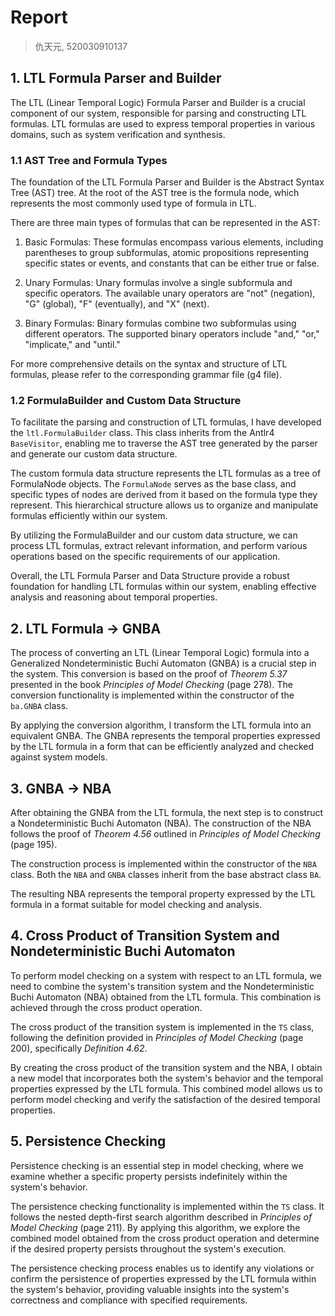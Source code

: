 # Report

> 仇天元, 520030910137

## 1. LTL Formula Parser and Builder

The LTL (Linear Temporal Logic) Formula Parser and Builder is a crucial component of our system, responsible for parsing and constructing LTL formulas. LTL formulas are used to express temporal properties in various domains, such as system verification and synthesis.

### 1.1 AST Tree and Formula Types

The foundation of the LTL Formula Parser and Builder is the Abstract Syntax Tree (AST) tree. At the root of the AST tree is the formula node, which represents the most commonly used type of formula in LTL.

There are three main types of formulas that can be represented in the AST:

1. Basic Formulas: These formulas encompass various elements, including parentheses to group subformulas, atomic propositions representing specific states or events, and constants that can be either true or false.

2. Unary Formulas: Unary formulas involve a single subformula and specific operators. The available unary operators are "not" (negation), "G" (global), "F" (eventually), and "X" (next).

3. Binary Formulas: Binary formulas combine two subformulas using different operators. The supported binary operators include "and," "or," "implicate," and "until."

For more comprehensive details on the syntax and structure of LTL formulas, please refer to the corresponding grammar file (g4 file).

### 1.2 FormulaBuilder and Custom Data Structure

To facilitate the parsing and construction of LTL formulas, I have developed the `ltl.FormulaBuilder` class. This class inherits from the Antlr4 `BaseVisitor`, enabling me to traverse the AST tree generated by the parser and generate our custom data structure.

The custom formula data structure represents the LTL formulas as a tree of FormulaNode objects. The `FormulaNode` serves as the base class, and specific types of nodes are derived from it based on the formula type they represent. This hierarchical structure allows us to organize and manipulate formulas efficiently within our system.

By utilizing the FormulaBuilder and our custom data structure, we can process LTL formulas, extract relevant information, and perform various operations based on the specific requirements of our application.

Overall, the LTL Formula Parser and Data Structure provide a robust foundation for handling LTL formulas within our system, enabling effective analysis and reasoning about temporal properties.

## 2. LTL Formula -> GNBA

The process of converting an LTL (Linear Temporal Logic) formula into a Generalized Nondeterministic Buchi Automaton (GNBA) is a crucial step in the system. This conversion is based on the proof of *Theorem 5.37* presented in the book *Principles of Model Checking* (page 278). The conversion functionality is implemented within the constructor of the `ba.GNBA` class.

By applying the conversion algorithm, I transform the LTL formula into an equivalent GNBA. The GNBA represents the temporal properties expressed by the LTL formula in a form that can be efficiently analyzed and checked against system models.

## 3. GNBA -> NBA

After obtaining the GNBA from the LTL formula, the next step is to construct a Nondeterministic Buchi Automaton (NBA). The construction of the NBA follows the proof of *Theorem 4.56* outlined in *Principles of Model Checking* (page 195).

The construction process is implemented within the constructor of the `NBA` class. Both the `NBA` and `GNBA` classes inherit from the base abstract class `BA`.

The resulting NBA represents the temporal property expressed by the LTL formula in a format suitable for model checking and analysis.

## 4. Cross Product of Transition System and Nondeterministic Buchi Automaton

To perform model checking on a system with respect to an LTL formula, we need to combine the system's transition system and the Nondeterministic Buchi Automaton (NBA) obtained from the LTL formula. This combination is achieved through the cross product operation.

The cross product of the transition system is implemented in the `TS` class, following the definition provided in *Principles of Model Checking* (page 200), specifically *Definition 4.62*.

By creating the cross product of the transition system and the NBA, I obtain a new model that incorporates both the system's behavior and the temporal properties expressed by the LTL formula. This combined model allows us to perform model checking and verify the satisfaction of the desired temporal properties.

## 5. Persistence Checking

Persistence checking is an essential step in model checking, where we examine whether a specific property persists indefinitely within the system's behavior.

The persistence checking functionality is implemented within the `TS` class. It follows the nested depth-first search algorithm described in *Principles of Model Checking* (page 211). By applying this algorithm, we explore the combined model obtained from the cross product operation and determine if the desired property persists throughout the system's execution.

The persistence checking process enables us to identify any violations or confirm the persistence of properties expressed by the LTL formula within the system's behavior, providing valuable insights into the system's correctness and compliance with specified requirements.